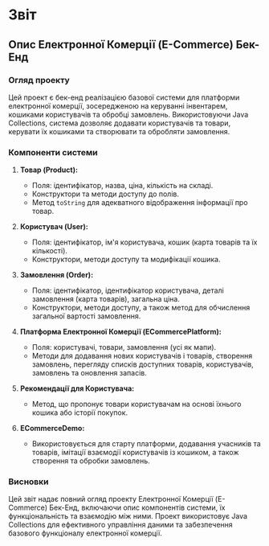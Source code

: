 # Звіт

## Опис Електронної Комерції (E-Commerce) Бек-Енд

### Огляд проекту

Цей проект є бек-енд реалізацією базової системи для платформи електронної комерції, зосередженою на керуванні інвентарем, кошиками користувачів та обробці замовлень. Використовуючи Java Collections, система дозволяє додавати користувачів та товари, керувати їх кошиками та створювати та обробляти замовлення.

### Компоненти системи

1. **Товар (Product):**
   - Поля: ідентифікатор, назва, ціна, кількість на складі.
   - Конструктори та методи доступу до полів.
   - Метод `toString` для адекватного відображення інформації про товар.

2. **Користувач (User):**
   - Поля: ідентифікатор, ім'я користувача, кошик (карта товарів та їх кількості).
   - Конструктори, методи доступу та модифікації кошика.

3. **Замовлення (Order):**
   - Поля: ідентифікатор, ідентифікатор користувача, деталі замовлення (карта товарів), загальна ціна.
   - Конструктори, методи доступу, а також метод для обчислення загальної вартості замовлення.

4. **Платформа Електронної Комерції (ECommercePlatform):**
   - Поля: користувачі, товари, замовлення (усі як мапи).
   - Методи для додавання нових користувачів і товарів, створення замовлень, перегляду списків доступних товарів, користувачів, замовлень та оновлення запасів.

5. **Рекомендації для Користувача:**
   - Метод, що пропонує товари користувачам на основі їхнього кошика або історії покупок.

6. **ECommerceDemo:**
   - Використовується для старту платформи, додавання учасників та товарів, імітації взаємодії користувачів із кошиком, а також створення та обробки замовлень.

### Висновки

Цей звіт надає повний огляд проекту Електронної Комерції (E-Commerce) Бек-Енд, включаючи опис компонентів системи, їх функціональність та взаємодію між ними. Проект використовує Java Collections для ефективного управління даними та забезпечення базового функціоналу електронної комерції.